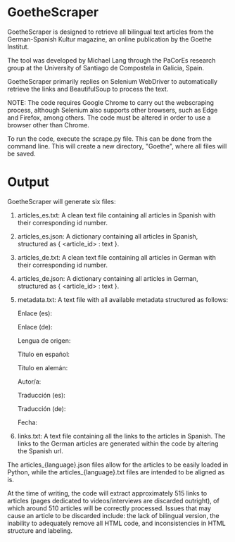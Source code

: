 # GoetheScraper

GoetheScraper is designed to retrieve all bilingual text articles from the German-Spanish Kultur magazine, an online publication by the Goethe Institut.

The tool was developed by Michael Lang through the PaCorEs research group at the University of Santiago de Compostela in Galicia, Spain.

GoetheScraper primarily replies on Selenium WebDriver to automatically retrieve the links and BeautifulSoup to process the text.

NOTE: The code requires Google Chrome to carry out the webscraping process, although Selenium also supports other browsers, such as Edge and Firefox, among others. The code must be altered in order to use a browser other than Chrome. 

To run the code, execute the scrape.py file. This can be done from the command line. This will create a new directory, "Goethe", where all files will be saved. 

# Output

GoetheScraper will generate six files:

1) articles_es.txt: A clean text file containing all articles in Spanish with their corresponding id number.
2) articles_es.json:  A dictionary containing  all articles in Spanish, structured as { <article_id> : text }.
3) articles_de.txt: A clean text file containing all articles in German with their corresponding id number.
4) articles_de.json:  A dictionary containing  all articles in German, structured as { <article_id> : text }.
5) metadata.txt: A text file with all available metadata structured as follows:

    Enlace (es):
   
    Enlace (de):
   
    Lengua de origen:
    
    Título en español:
   
    Título en alemán:
   
    Autor/a:

    Traducción (es):

    Traducción (de): 

    Fecha: 
  
6) links.txt: A text file containing all the links to the articles in Spanish. The links to the German articles are generated within the code by altering the Spanish url.

The articles_{language}.json files allow for the articles to be easily loaded in Python, while the articles_{language}.txt files are intended to be aligned as is.

At the time of writing, the code will extract approximately 515 links to articles (pages dedicated to videos/interviews are discarded outright), of which around 510 articles will be correctly processed. Issues that may cause an article to be discarded include: the lack of bilingual version, the inability to adequately remove all HTML code, and inconsistencies in HTML structure and labeling. 
